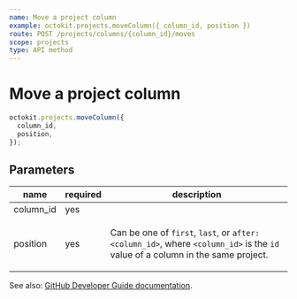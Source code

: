 ```yaml
---
name: Move a project column
example: octokit.projects.moveColumn({ column_id, position })
route: POST /projects/columns/{column_id}/moves
scope: projects
type: API method
---
```


# Move a project column

```js
octokit.projects.moveColumn({
  column_id,
  position,
});
```

## Parameters

<table>
  <thead>
    <tr>
      <th>name</th>
      <th>required</th>
      <th>description</th>
    </tr>
  </thead>
  <tbody>
    <tr><td>column_id</td><td>yes</td><td>

</td></tr>
<tr><td>position</td><td>yes</td><td>

Can be one of `first`, `last`, or `after:<column_id>`, where `<column_id>` is the `id` value of a column in the same project.

</td></tr>
  </tbody>
</table>

See also: [GitHub Developer Guide documentation](https://developer.github.com/v3/projects/columns/#move-a-project-column).
